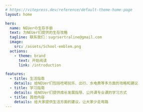 ```yaml
---
# https://vitepress.dev/reference/default-theme-home-page
layout: home

hero:
  name: NEUerの生存手册
  text: 为NEUer们提供的生存攻略
  tagline: 联系我们：sugrsertraline@gmail.com
  image:
    src: /assets/School-emblem.png
  actions:
    - theme: brand
      text: 开始阅读
      link: /introduction

features:
  - title: 生活指南
    details: 给NEUer们包括吃喝玩乐、出行、水电费等多方面的攻略和建议
  - title: 学习指南
    details: 给NEUer们提供成长发展指导、公共课专业课的学习方式
  - title: 其他内容
    details: 给大家提供生活方面的建议，让大家少走弯路
---
```


